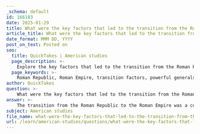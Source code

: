 ```yaml
---
_schema: default
id: 166103
date: 2025-01-29
title: What were the key factors that led to the transition from the Roman Republic to the Roman Empire?
article_title: What were the key factors that led to the transition from the Roman Republic to the Roman Empire?
date_format: MMM DD, YYYY
post_on_text: Posted on
seo:
  title: QuickTakes | American studies
  page_description: >-
    Explore the key factors that led to the transition from the Roman Republic to the Roman Empire, including military dominance, political strife, and influential leaders such as Julius Caesar and Augustus.
  page_keywords: >-
    Roman Republic, Roman Empire, transition factors, powerful generals, political instability, civil wars, Julius Caesar, Augustus, Principate, centralized power, cultural changes, military reforms, governance transformation
author: QuickTakes
question: >-
    What were the key factors that led to the transition from the Roman Republic to the Roman Empire?
answer: >-
    The transition from the Roman Republic to the Roman Empire was a complex process influenced by a variety of political, social, and military factors. Here are the key elements that contributed to this significant transformation:\n\n1. **Rise of Powerful Generals**: The late Republic saw the emergence of influential military leaders, most notably Julius Caesar. His conquests, particularly in Gaul, not only expanded Roman territory but also increased his personal power and popularity among the Roman populace. This shift in power dynamics from the Senate to military leaders set a precedent for future emperors.\n\n2. **Political Instability**: The Republic faced significant internal strife, including class conflicts between the patricians and plebeians, corruption, and power struggles among the elite. The Senate's inability to effectively govern and address these issues led to a loss of public confidence in the republican system.\n\n3. **Civil Wars**: The political turmoil culminated in a series of civil wars, particularly between Caesar and Pompey, and later between Caesar's supporters and those of the Senate. These conflicts weakened the traditional republican institutions and paved the way for autocratic rule.\n\n4. **Assassination of Julius Caesar**: The assassination of Caesar in 44 BCE was intended to restore the Republic, but it instead led to further chaos. His death triggered a power struggle that ultimately resulted in the rise of his adopted heir, Octavian (later Augustus), who would become the first emperor.\n\n5. **Establishment of the Principate**: In 27 BCE, Octavian was granted the title of Augustus, marking the official transition to the Empire. He cleverly maintained the facade of republican governance while consolidating power, effectively transforming the political landscape of Rome into an autocratic system.\n\n6. **Centralization of Power**: The transition involved a shift from a collective governance model to a centralized authority under the emperor. This change not only altered the structure of Roman governance but also influenced the development of future European monarchies.\n\n7. **Cultural and Social Changes**: The expansion of the Empire brought diverse cultures into contact with Roman traditions, leading to a blend of customs and practices. This cultural syncretism helped to solidify the emperor's authority as a unifying figure across the vast territories.\n\n8. **Military Reforms and Strategy**: The Roman military became a crucial tool for the emperor, with loyalty shifting from the Senate to the emperor himself. This change in military allegiance was vital for maintaining control over the provinces and suppressing dissent.\n\nIn summary, the transition from the Roman Republic to the Roman Empire was driven by a combination of military conquests, political instability, civil wars, and the strategic actions of key figures like Julius Caesar and Augustus. This transformation not only reshaped Roman governance but also had lasting implications for Western civilization.
subject: American studies
file_name: what-were-the-key-factors-that-led-to-the-transition-from-the-roman-republic-to-the-roman-empire.md
url: /learn/american-studies/questions/what-were-the-key-factors-that-led-to-the-transition-from-the-roman-republic-to-the-roman-empire
---
```


&nbsp;